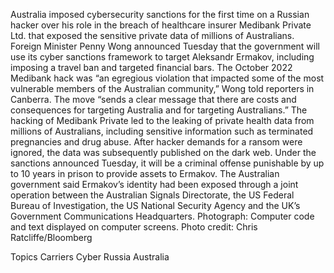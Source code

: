 Australia imposed cybersecurity sanctions for the first time on a Russian hacker over his role in the breach of healthcare insurer Medibank Private Ltd. that exposed the sensitive private data of millions of Australians.
Foreign Minister Penny Wong announced Tuesday that the government will use its cyber sanctions framework to target Aleksandr Ermakov, including imposing a travel ban and targeted financial bars.
The October 2022 Medibank hack was “an egregious violation that impacted some of the most vulnerable members of the Australian community,” Wong told reporters in Canberra. The move “sends a clear message that there are costs and consequences for targeting Australia and for targeting Australians.”
The hacking of Medibank Private led to the leaking of private health data from millions of Australians, including sensitive information such as terminated pregnancies and drug abuse. After hacker demands for a ransom were ignored, the data was subsequently published on the dark web.
Under the sanctions announced Tuesday, it will be a criminal offense punishable by up to 10 years in prison to provide assets to Ermakov.
The Australian government said Ermakov’s identity had been exposed through a joint operation between the Australian Signals Directorate, the US Federal Bureau of Investigation, the US National Security Agency and the UK’s Government Communications Headquarters.
Photograph: Computer code and text displayed on computer screens. Photo credit: Chris Ratcliffe/Bloomberg

Topics
Carriers
Cyber
Russia
Australia
